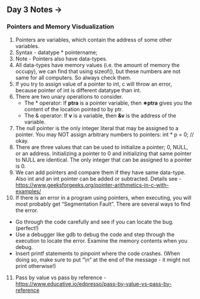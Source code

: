 ## Day 3 Notes ->

### Pointers and Memory Visdualization 
1. Pointers are variables, which contain the address of some other variables.
2. Syntax - datatype * pointername;
3. Note - Pointers also have data-types.
4. All data-types have memory values (i.e. the amount of memory the occupy), we can find that using sizeof(), but these numbers are not same for all
computers. So always check them.
5. If you try to assign value of a pointer to int, c will throw an error, because pointer of int is different datatype than int.
6. There are two unary operations to consider.
    - The * operator: If **ptra** is a pointer variable, then **∗ptra**
    gives you the content of the location pointed to by ptr.
    - The & operator: If **v** is a variable, then **&v** is the address of
    the variable.
7. The null pointer is the only integer literal that may be assigned to a pointer. 
You may NOT assign arbitrary numbers to pointers: int * p = 0; // okay.
8. There are three values that can be used to initialize a pointer; 0, NULL, or an address. Initializing a pointer to 0 and initializing that same pointer to NULL are identical. The only integer that can be assigned to a pointer is 0.
9. We can add pointers and compare them if they have same data-type. Also int and an int pointer can be added or subtracted. Details see - https://www.geeksforgeeks.org/pointer-arithmetics-in-c-with-examples/
10. If there is an error in a program using pointers, when executing,
you will most probably get “Segmentation Fault”.
There are several ways to find the error.
  - Go through the code carefully and see if you can locate the
        bug. (perfect!)
  - Use a debugger like gdb to debug the code and step through
        the execution to locate the error. Examine the memory
        contents when you debug.
  - Insert printf statements to pinpoint where the code crashes.
        (When doing so, make sure to put “\n” at the end of the
        message - it might not print otherwise!)
11. Pass by value vs pass by reference - https://www.educative.io/edpresso/pass-by-value-vs-pass-by-reference
